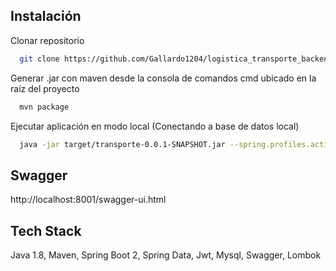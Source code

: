 
## Instalación

Clonar repositorio

```bash
  git clone https://github.com/Gallardo1204/logistica_transporte_backend.git
```

Generar .jar con maven desde la consola de comandos cmd ubicado en la raíz del proyecto

```bash
  mvn package
```

Ejecutar aplicación en modo local (Conectando a base de datos local)

```bash
  java -jar target/transporte-0.0.1-SNAPSHOT.jar --spring.profiles.active=local
```

## Swagger

http://localhost:8001/swagger-ui.html

## Tech Stack

Java 1.8, Maven, Spring Boot 2, Spring Data, Jwt, Mysql, Swagger, Lombok

